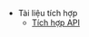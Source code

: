 - Tài liệu tích hợp
  - [Tích hợp API](api/README.md)

<!-- - Getting started

  - [Installation](installation.md)
  - [Configuration](configuration.md)
  - [Docsify-themeable-setup](docsifyThemeable.md)
  - [Theme Support](themeSupport.md)

- Others
  - [Showcase](showcase.md)
  - [Changelog](changelog.md) -->